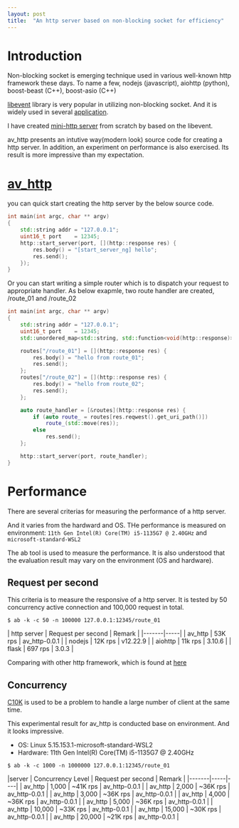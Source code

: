 ```yaml
---
layout: post
title:  "An http server based on non-blocking socket for efficiency"
---
```



# Introduction
Non-blocking socket is emerging technique used in various well-known http framework these days.
To name a few, nodejs (javascript), aiohttp (python), boost-beast (C++), boost-asio (C++)

[libevent](https://https://github.com/libevent/libevent) library is very popular in utilizing non-blocking socket.
And it is widely used in several [application](https://libevent.org/).

I have created [mini-http server](https://github.com/avble/av_http/) from scratch by based on the libevent. 


av_http presents an intutive way(modern look) source code for creating a http server.
In addition, an experiment on performance is also exercised. Its result is more impressive than my expectation.

# [av_http](https://github.com/avble/av_http/)

you can quick start creating the http server by the below source code.

``` cpp
int main(int argc, char ** argv)
{
    std::string addr = "127.0.0.1";
    uint16_t port    = 12345;
    http::start_server(port, [](http::response res) {
        res.body() = "[start_server_ng] hello";
        res.send();
    });
}
```

Or you can start writing a simple router which is to dispatch your request to appropriate handler.
As below exapmle, two route handler are created, /route_01 and /route_02

```cpp
int main(int argc, char ** argv)
{
    std::string addr = "127.0.0.1";
    uint16_t port    = 12345;
    std::unordered_map<std::string, std::function<void(http::response)>> routes;

    routes["/route_01"] = [](http::response res) {
        res.body() = "hello from route_01";
        res.send();
    };
    routes["/route_02"] = [](http::response res) {
        res.body() = "hello from route_02";
        res.send();
    };

    auto route_handler = [&routes](http::response res) {
        if (auto route_ = routes[res.reqwest().get_uri_path()])
            route_(std::move(res));
        else
            res.send();
    };

    http::start_server(port, route_handler);
}

```
# Performance
There are several criterias for measuring the performance of a http server.

And it varies from the hardward and OS. THe performance is measured on environment: `11th Gen Intel(R) Core(TM) i5-1135G7 @ 2.40GHz` and `microsoft-standard-WSL2`

The ab tool is used to measure the performance. It is also understood that the evaluation result may vary on the environment (OS and hardware). 

## Request per second
This criteria is to measure the responsive of a http server.
It is tested by 50 concurrency active connection and 100,000 request in total.
``` shell
$ ab -k -c 50 -n 100000 127.0.0.1:12345/route_01
```

| http server | Request per second | Remark |
|-------|-----|
| av_http  |      53K rps      |  av_http-0.0.1 |
| nodejs   |    12K rps  | v12.22.9 |
| aiohttp | 11k rps | 3.10.6 |
| flask   | 697 rps | 3.0.3 |


Comparing with other http framework, which is found at [here](https://github.com/avble/av_http/example/performance)

## Concurrency
[C10K](https://en.wikipedia.org/wiki/C10k_problem) is used to be a problem to handle a large number of client at the same time.

This experimental result for av_http is conducted base on environment. And it looks impressive.
* OS: Linux 5.15.153.1-microsoft-standard-WSL2
* Hardware: 11th Gen Intel(R) Core(TM) i5-1135G7 @ 2.40GHz

``` shell
$ ab -k -c 1000 -n 1000000 127.0.0.1:12345/route_01
```

|server | Concurrency Level | Request per second | Remark |
|-------|-----|----|
| av_http | 1,000 | ~41K rps | av_http-0.0.1 |
| av_http | 2,000 | ~36K rps | av_http-0.0.1 |
| av_http | 3,000 | ~36K rps | av_http-0.0.1 |
| av_http | 4,000 | ~36K rps | av_http-0.0.1 |
| av_http | 5,000 | ~36K rps | av_http-0.0.1 |
| av_http | 10,000 | ~33K rps | av_http-0.0.1 |
| av_http | 15,000 | ~30K rps | av_http-0.0.1 |
| av_http | 20,000 | ~21K rps | av_http-0.0.1 |


